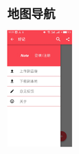 # 地图导航
<img src="https://github.com/codeteenager/CodeNote/blob/master/images/five.jpg" width="30%" height="30%"/>
<br/>
